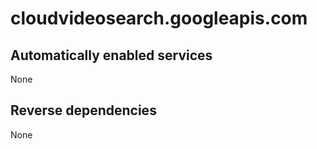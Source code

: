 # cloudvideosearch.googleapis.com

## Automatically enabled services

None

## Reverse dependencies

None
